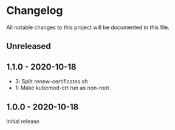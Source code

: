 # Changelog

All notable changes to this project will be documented in this file.

## Unreleased

## 1.1.0 - 2020-10-18

* 3: Split renew-certificates.sh
* 1: Make kubemod-crt run as non-root

## 1.0.0 - 2020-10-18

Initial release
